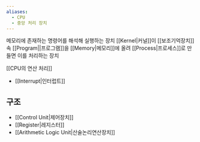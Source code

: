 ```yaml
---
aliases:
  - CPU
  - 중앙 처리 장치
---
```

메모리에 존재하는 명령어를 해석해 실행하는 장치
[[Kernel|커널]]이 [[보조기억장치]] 속 [[Program||프로그램]]을 [[Memory|메모리]]에 올려 [[Process|프로세스]]로 만들면 이를 처리하는 장치

[[CPU의 연산 처리]]
- [[Interrupt|인터럽트]]

## 구조
- [[Control Unit|제어장치]]
- [[Register|레지스터]]
- [[Arithmetic Logic Unit|산술논리연산장치]]
